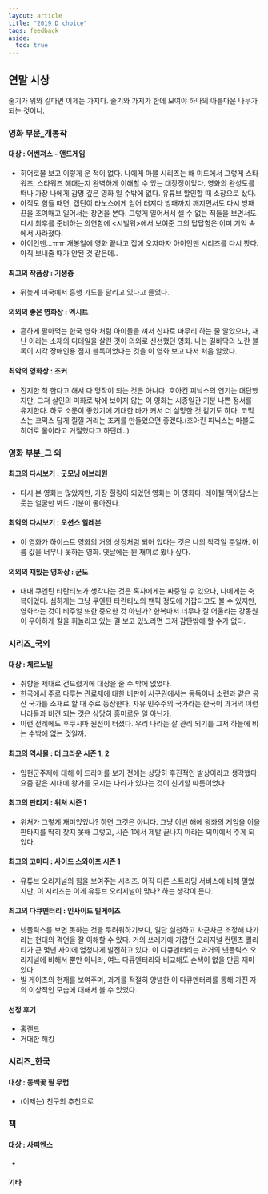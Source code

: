 ```yaml
---
layout: article
title: "2019 D choice"
tags: feedback
aside:
  toc: true
---
```




## 연말 시상

줄기가 위와 같다면 이제는 가지다. 줄기와 가지가 한데 모여야 하나의 아름다운 나무가 되는 것이니.

  

  ### 영화 부문_개봉작

  #### 대상 : 어벤져스 - 앤드게임

  - 히어로물 보고 이렇게 운 적이 없다. 나에게 마블 시리즈는 왜 미드에서 그렇게 스타워즈, 스타워즈 해대는지 완벽하게 이해할 수 있는 대장정이었다. 영화의 완성도를 떠나 가장 나에게 감명 깊은 영화 일 수밖에 없다. 유튜브 할인할 때 소장으로 샀다.
  -  아직도 힘들 때면, 캡틴이 타노스에게 얻어 터지다 방패까지 깨지면서도 다시 방패끈을 조여매고 일어서는 장면을 본다. 그렇게 일어서서 셀 수 없는 적들을 보면서도 다시 최후를 준비하는 의연함에 <시빌워>에서 보여준 그의 답답함은 이미 기억 속에서 사라졌다.
  - 아이언맨...ㅠㅠ 개봉일에 영화 끝나고 집에 오자마자 아이언맨 시리즈를 다시 봤다. 아직 보내줄 때가 안된 것 같은데..

  #### 최고의 작품상 : 기생충

  - 뒤늦게 미국에서 흥행 가도를 달리고 있다고 들었다. 

  #### 의외의 좋은 영화상 : 엑시트

  - 흔하게 팔아먹는 한국 영화 처럼 아이돌을 껴서 신파로 마무리 하는 줄 알았으나, 재난 이라는 소재의 디테일을 살린 것이 의외로 신선했던 영화. 나는 길바닥의 노란 블록이 시각 장애인용 점자 블록이었다는 것을 이 영화 보고 나서 처음 알았다.

  #### 최악의 영화상 : 조커

  - 진지한 척 한다고 해서 다 명작이 되는 것은 아니다. 호아킨 피닉스의 연기는 대단했지만, 그저 살인의 미화로 밖에 보이지 않는 이 영화는 시종일관 기분 나쁜 정서를 유지한다. 하도 소문이 좋았기에 기대한 바가 커서 더 실망한 것 같기도 하다. 코믹스는 코믹스 답게 낄낄 거리는 조커를 만들었으면 좋겠다.(호아킨 피닉스는 마블도 히어로 물이라고 거절했다고 하던데..)

    

  ### 영화 부분_그 외

  #### 최고의 다시보기 : 굿모닝 에브리원

  - 다시 본 영화는 많았지만, 가장 힐링이 되었던 영화는 이 영화다. 레이첼 맥아담스는 웃는 얼굴만 봐도 기분이 좋아진다.

  #### 최악의 다시보기 : 오션스 일레븐

  - 이 영화가 하이스트 영화의 거의 상징처럼 되어 있다는 것은 나의 착각일 뿐일까. 이름 값을 너무나 못하는 영화. 옛날에는 뭔 재미로 봤나 싶다.

  #### 의외의 재밌는 영화상 : 군도

  - 내내 쿠엔틴 타란티노가 생각나는 것은 혹자에게는 짜증일 수 있으나, 나에게는 축복이었다. 심하게는 그냥 쿠엔틴 타란티노의 팬픽 정도에 가깝다고도 볼 수 있지만, 영화라는 것이 비주얼 또한 중요한 것 아닌가? 한복마저 너무나 잘 어울리는 강동원이 우아하게 칼을 휘놀리고 있는 걸 보고 있노라면 그저 감탄밖에 할 수가 없다.

  

  ### 시리즈_국외

  #### 대상 : 체르노빌

  - 취향을 제대로 건드렸기에 대상을 줄 수 밖에 없었다.
  - 한국에서 주로 다루는 관료제에 대한 비판이 서구권에서는  동독이나 소련과 같은 공산 국가를 소재로 할 때 주로 등장한다. 자유 민주주의 국가라는 한국이 과거의 이런 나라들과 비견 되는 것은 상당히 흥미로운 일 아닌가.
  - 이런 전례에도 후쿠시마 원전이 터졌다. 우리 나라는 잘 관리 되기를 그저 하늘에 비는 수밖에 없는 것일까.

  #### 최고의 역사물 : 더 크라운 시즌 1, 2

  - 입헌군주제에 대해 이 드라마를 보기 전에는 상당히 후진적인 발상이라고 생각했다. 요즘 같은 시대에 왕가를 모시는 나라가 있다는 것이 신기할 따름이었다.

  #### 최고의 판타지 : 위쳐 시즌 1

  - 위쳐가 그렇게 재미있었나? 하면 그것은 아니다. 그냥 이번 해에 왕좌의 게임을 이을 판타지를 딱히 찾지 못해 그렇고, 시즌 1에서 제발 끝나지 마라는 의미에서 주게 되었다.

  #### 최고의 코미디 : 사이드 스와이프 시즌 1

  - 유튜브 오리지널의 힘을 보여주는 시리즈. 아직 다른 스트리밍 서비스에 비해 멀었지만, 이 시리즈는 이게 유튜브 오리지널이 맞나? 하는 생각이 든다.

  #### 최고의 다큐멘터리 : 인사이드 빌게이츠

  - 넷플릭스를 보면 못하는 것을 두려워하기보다, 일단 실천하고 차근차근 조정해 나가라는 현대의 격언을 잘 이해할 수 있다. 거의 쓰레기에 가깝던 오리지널 컨텐츠 퀄리티가 근 몇년 사이에 엄청나게 발전하고 있다. 이 다큐멘터리는 과거의 넷플릭스 오리지널에 비해서 뿐만 아니라, 여느 다큐멘터리와 비교해도 손색이 없을 만큼 재미있다.
  - 빌 게이츠의 현재를 보여주며, 과거를 적절히 양념한 이 다큐멘터리를 통해 가진 자의 이상적인 모습에 대해서 볼 수 있었다.

  #### 선정 후기

  - 홈랜드
  - 거대한 해킹

  

  ### 시리즈_한국

  #### 대상 : 동백꽃 필 무렵

  - (이제는) 친구의 추천으로

  

  ### 책

  #### 대상 : 사피엔스

  -

  #### 기타